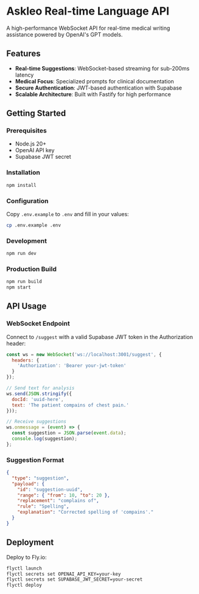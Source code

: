 
# Askleo Real-time Language API

A high-performance WebSocket API for real-time medical writing assistance powered by OpenAI's GPT models.

## Features

- **Real-time Suggestions**: WebSocket-based streaming for sub-200ms latency
- **Medical Focus**: Specialized prompts for clinical documentation
- **Secure Authentication**: JWT-based authentication with Supabase
- **Scalable Architecture**: Built with Fastify for high performance

## Getting Started

### Prerequisites

- Node.js 20+
- OpenAI API key
- Supabase JWT secret

### Installation

```bash
npm install
```

### Configuration

Copy `.env.example` to `.env` and fill in your values:

```bash
cp .env.example .env
```

### Development

```bash
npm run dev
```

### Production Build

```bash
npm run build
npm start
```

## API Usage

### WebSocket Endpoint

Connect to `/suggest` with a valid Supabase JWT token in the Authorization header:

```javascript
const ws = new WebSocket('ws://localhost:3001/suggest', {
  headers: {
    'Authorization': 'Bearer your-jwt-token'
  }
});

// Send text for analysis
ws.send(JSON.stringify({
  docId: 'uuid-here',
  text: 'The patient compains of chest pain.'
}));

// Receive suggestions
ws.onmessage = (event) => {
  const suggestion = JSON.parse(event.data);
  console.log(suggestion);
};
```

### Suggestion Format

```json
{
  "type": "suggestion",
  "payload": {
    "id": "suggestion-uuid",
    "range": { "from": 10, "to": 20 },
    "replacement": "complains of",
    "rule": "Spelling",
    "explanation": "Corrected spelling of 'compains'."
  }
}
```

## Deployment

Deploy to Fly.io:

```bash
flyctl launch
flyctl secrets set OPENAI_API_KEY=your-key
flyctl secrets set SUPABASE_JWT_SECRET=your-secret
flyctl deploy
```
